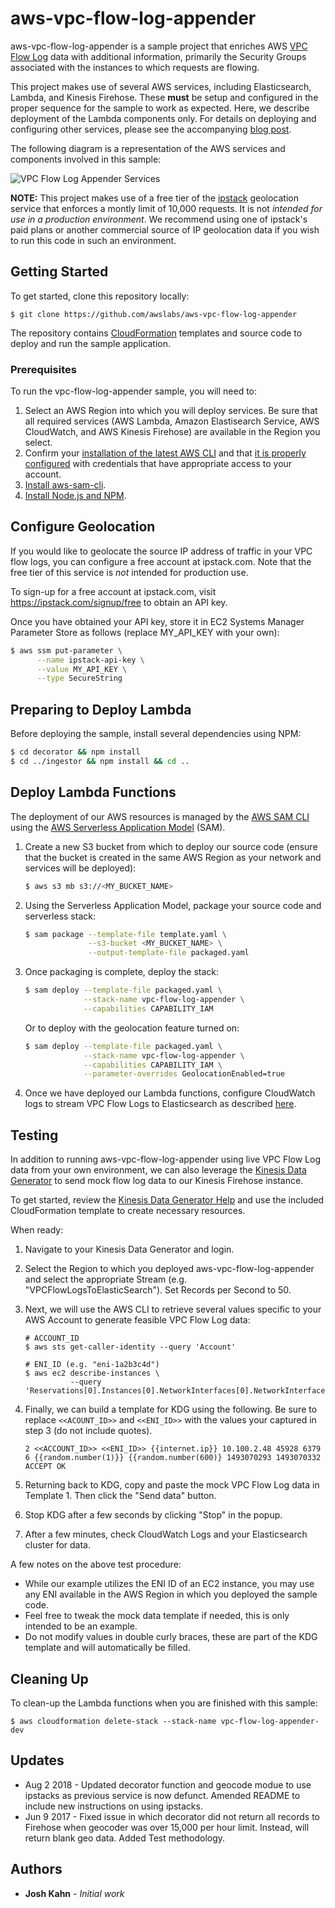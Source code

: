 # aws-vpc-flow-log-appender

aws-vpc-flow-log-appender is a sample project that enriches AWS [VPC Flow Log](http://docs.aws.amazon.com/AmazonVPC/latest/UserGuide/flow-logs.html) data with additional information, primarily the Security Groups associated with the instances to which requests are flowing.

This project makes use of several AWS services, including Elasticsearch, Lambda, and Kinesis Firehose.  These **must** be setup and configured in the proper sequence for the sample to work as expected.  Here, we describe deployment of the Lambda components only.  For details on deploying and configuring other services, please see the accompanying [blog post](https://aws.amazon.com/blogs/security/how-to-visualize-and-refine-your-networks-security-by-adding-security-group-ids-to-your-vpc-flow-logs/).

The following diagram is a representation of the AWS services and components involved in this sample:

![VPC Flow Log Appender Services](vpc-flow-log-appender.png)

**NOTE:** This project makes use of a free tier of the [ipstack](http://ipstack.com/) geolocation service that enforces a montly limit of 10,000 requests.  It is not *intended for use in a production environment*. We recommend using one of ipstack's paid plans or another commercial source of IP geolocation data if you wish to run this code in such an environment.

## Getting Started

To get started, clone this repository locally:

```
$ git clone https://github.com/awslabs/aws-vpc-flow-log-appender
```

The repository contains [CloudFormation](https://aws.amazon.com/cloudformation/) templates and source code to deploy and run the sample application.

### Prerequisites

To run the vpc-flow-log-appender sample, you will need to:

1. Select an AWS Region into which you will deploy services. Be sure that all required services (AWS Lambda, Amazon Elastisearch Service, AWS CloudWatch, and AWS Kinesis Firehose) are available in the Region you select.
2. Confirm your [installation of the latest AWS CLI](http://docs.aws.amazon.com/cli/latest/userguide/installing.html) and that [it is properly configured](http://docs.aws.amazon.com/cli/latest/userguide/cli-chap-getting-started.html#cli-quick-configuration) with credentials that have appropriate access to your account.
3. [Install aws-sam-cli](https://github.com/awslabs/aws-sam-cli).
4. [Install Node.js and NPM](https://docs.npmjs.com/getting-started/installing-node).

## Configure Geolocation

If you would like to geolocate the source IP address of traffic in your VPC flow logs, you can configure a free account at ipstack.com. Note that the free tier of this service is *not* intended for production use.

To sign-up for a free account at ipstack.com, visit https://ipstack.com/signup/free to obtain an API key.

Once you have obtained your API key, store it in EC2 Systems Manager Parameter Store as follows (replace MY_API_KEY with your own):

``` bash
$ aws ssm put-parameter \
      --name ipstack-api-key \
      --value MY_API_KEY \
      --type SecureString
```

## Preparing to Deploy Lambda

Before deploying the sample, install several dependencies using NPM:

``` bash
$ cd decorator && npm install
$ cd ../ingestor && npm install && cd ..
```

## Deploy Lambda Functions

The deployment of our AWS resources is managed by the [AWS SAM CLI](https://github.com/awslabs/aws-sam-cli) using the [AWS Serverless Application Model](https://github.com/awslabs/serverless-application-model) (SAM).

1. Create a new S3 bucket from which to deploy our source code (ensure that the bucket is created in the same AWS Region as your network and services will be deployed):

    ``` bash
    $ aws s3 mb s3://<MY_BUCKET_NAME>
    ```

2. Using the Serverless Application Model, package your source code and serverless stack:

    ``` bash
    $ sam package --template-file template.yaml \
                  --s3-bucket <MY_BUCKET_NAME> \
                  --output-template-file packaged.yaml
    ```

3. Once packaging is complete, deploy the stack:

    ``` bash
    $ sam deploy --template-file packaged.yaml \
                 --stack-name vpc-flow-log-appender \
                 --capabilities CAPABILITY_IAM
    ```

    Or to deploy with the geolocation feature turned on:

    ``` bash
    $ sam deploy --template-file packaged.yaml \
                 --stack-name vpc-flow-log-appender \
                 --capabilities CAPABILITY_IAM \
                 --parameter-overrides GeolocationEnabled=true
    ```

 4. Once we have deployed our Lambda functions, configure CloudWatch logs to stream VPC Flow Logs to Elasticsearch as described [here](https://docs.aws.amazon.com/AmazonCloudWatch/latest/logs/CWL_ES_Stream.html).

## Testing

In addition to running aws-vpc-flow-log-appender using live VPC Flow Log data from your own environment, we can also leverage the [Kinesis Data Generator](https://awslabs.github.io/amazon-kinesis-data-generator/web/producer.html) to send mock flow log data to our Kinesis Firehose instance.

To get started, review the [Kinesis Data Generator Help](https://awslabs.github.io/amazon-kinesis-data-generator/web/help.html) and use the included CloudFormation template to create necessary resources.

When ready:

1. Navigate to your Kinesis Data Generator and login.

2. Select the Region to which you deployed aws-vpc-flow-log-appender and select the appropriate Stream (e.g. "VPCFlowLogsToElasticSearch"). Set Records per Second to 50.

3. Next, we will use the AWS CLI to retrieve several values specific to your AWS Account to generate feasible VPC Flow Log data:

    ```
    # ACCOUNT_ID
    $ aws sts get-caller-identity --query 'Account'

    # ENI_ID (e.g. "eni-1a2b3c4d")
    $ aws ec2 describe-instances \
              --query 'Reservations[0].Instances[0].NetworkInterfaces[0].NetworkInterfaceId'
    ```

4. Finally, we can build a template for KDG using the following.  Be sure to replace `<<ACOUNT_ID>>` and `<<ENI_ID>>` with the values your captured in step 3 (do not include quotes).

    ```
    2 <<ACCOUNT_ID>> <<ENI_ID>> {{internet.ip}} 10.100.2.48 45928 6379 6 {{random.number(1)}} {{random.number(600)} 1493070293 1493070332 ACCEPT OK
    ```

5. Returning back to KDG, copy and paste the mock VPC Flow Log data in Template 1.  Then click the "Send data" button.

6. Stop KDG after a few seconds by clicking "Stop" in the popup.

7. After a few minutes, check CloudWatch Logs and your Elasticsearch cluster for data.

A few notes on the above test procedure:

* While our example utilizes the ENI ID of an EC2 instance, you may use any ENI available in the AWS Region in which you deployed the sample code.
* Feel free to tweak the mock data template if needed, this is only intended to be an example.
* Do not modify values in double curly braces, these are part of the KDG template and will automatically be filled.

## Cleaning Up

To clean-up the Lambda functions when you are finished with this sample:

```
$ aws cloudformation delete-stack --stack-name vpc-flow-log-appender-dev
```

## Updates

* Aug 2 2018 - Updated decorator function and geocode modue to use ipstacks as previous service is now defunct. Amended README to include new instructions on using ipstacks.
* Jun 9 2017 - Fixed issue in which decorator did not return all records to Firehose when geocoder was over 15,000 per hour limit. Instead, will return blank geo data. Added Test methodology.

## Authors

* **Josh Kahn** - *Initial work*

